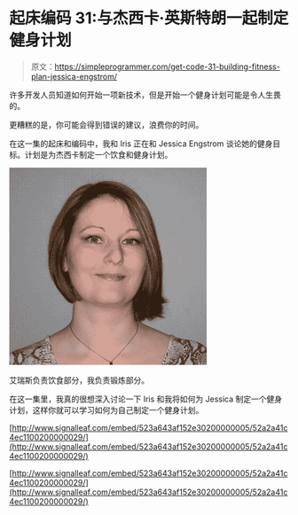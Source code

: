 # 起床编码 31:与杰西卡·英斯特朗一起制定健身计划

> 原文：<https://simpleprogrammer.com/get-code-31-building-fitness-plan-jessica-engstrom/>

许多开发人员知道如何开始一项新技术，但是开始一个健身计划可能是令人生畏的。

更糟糕的是，你可能会得到错误的建议，浪费你的时间。

在这一集的起床和编码中，我和 Iris 正在和 Jessica Engstrom 谈论她的健身目标。计划是为杰西卡制定一个饮食和健身计划。



![jessica-engstrom](img/aa590233ff4903e9b4a65f5903fe39fd.png "jessica-engstrom")



艾瑞斯负责饮食部分，我负责锻炼部分。

在这一集里，我真的很想深入讨论一下 Iris 和我将如何为 Jessica 制定一个健身计划，这样你就可以学习如何为自己制定一个健身计划。

[http://www.signalleaf.com/embed/523a643af152e30200000005/52a2a41c4ec1100200000029/](http://www.signalleaf.com/embed/523a643af152e30200000005/52a2a41c4ec1100200000029/)

[http://www.signalleaf.com/embed/523a643af152e30200000005/52a2a41c4ec1100200000029/](http://www.signalleaf.com/embed/523a643af152e30200000005/52a2a41c4ec1100200000029/)